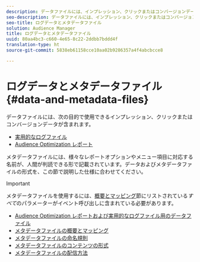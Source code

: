 ```yaml
---
description: データファイルには、インプレッション、クリックまたはコンバージョンデータが含まれ、Audience Optimization レポートや実用的なログファイル使用できます。メタデータファイルには、様々なレポートオプションやメニュー項目に対応する名前が、人間が判読できる形で記載されています。データおよびメタデータファイルの形式を、この節で説明した仕様に合わせてください。
seo-description: データファイルには、インプレッション、クリックまたはコンバージョンデータが含まれ、Audience Optimization レポートや実用的なログファイル使用できます。メタデータファイルには、様々なレポートオプションやメニュー項目に対応する名前が、人間が判読できる形で記載されています。データおよびメタデータファイルの形式を、この節で説明した仕様に合わせてください。
seo-title: ログデータとメタデータファイル
solution: Audience Manager
title: ログデータとメタデータファイル
uuid: 80aa4bc3-c660-4e65-8c22-2ddbb7bddd4f
translation-type: ht
source-git-commit: 5838eb61158cce10aa02b9286357a4f4abcbcce8

---
```



# ログデータとメタデータファイル {#data-and-metadata-files}

データファイルには、次の目的で使用できるインプレッション、クリックまたはコンバージョンデータが含まれます。

* [実用的なログファイル](/help/using/integration/media-data-integration/actionable-log-files.md)
* [Audience Optimization レポート](/help/using/reporting/audience-optimization-reports/audience-optimization-reports.md)

メタデータファイルには、様々なレポートオプションやメニュー項目に対応する名前が、人間が判読できる形で記載されています。データおよびメタデータファイルの形式を、この節で説明した仕様に合わせてください。

>[!IMPORTANT]
>
>メタデータファイルを使用するには、[概要とマッピング](../../../reporting/audience-optimization-reports/metadata-files-intro/metadata-file-overview.md)節にリストされている&#x200B;*すべて*&#x200B;のパラメーターがイベント呼び出しに含まれている必要があります。

* [Audience Optimization レポートおよび実用的なログファイル用のデータファイル](/help/using/reporting/audience-optimization-reports/metadata-files-intro/datafiles-intro.md)
* [メタデータファイルの概要とマッピング](/help/using/reporting/audience-optimization-reports/metadata-files-intro/metadata-file-overview.md)
* [メタデータファイルの命名規則](/help/using/reporting/audience-optimization-reports/metadata-files-intro/metadata-file-names.md)
* [メタデータファイルのコンテンツの形式](/help/using/reporting/audience-optimization-reports/metadata-files-intro/metadata-file-contents.md)
* [メタデータファイルの配信方法](/help/using/reporting/audience-optimization-reports/metadata-files-intro/metadata-delivery-methods.md)